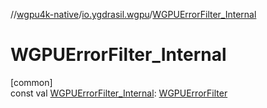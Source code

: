 //[wgpu4k-native](../../index.md)/[io.ygdrasil.wgpu](index.md)/[WGPUErrorFilter_Internal](-w-g-p-u-error-filter_-internal.md)

# WGPUErrorFilter_Internal

[common]\
const val [WGPUErrorFilter_Internal](-w-g-p-u-error-filter_-internal.md): [WGPUErrorFilter](-w-g-p-u-error-filter/index.md)